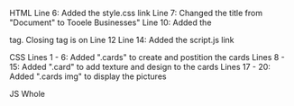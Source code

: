 HTML
  Line 6: Added the style.css link
  Line 7: Changed the title from "Document" to Tooele Businesses"
  Line 10: Added the <div class> tag. Closing tag is on Line 12
  Line 14: Added the script.js link

CSS
  Lines 1 - 6: Added ".cards" to create and postition the cards
  Lines 8 - 15: Added ".card" to add texture and design to the cards
  Lines 17 - 20: Added ".cards img" to display the pictures

JS
  Whole
  
